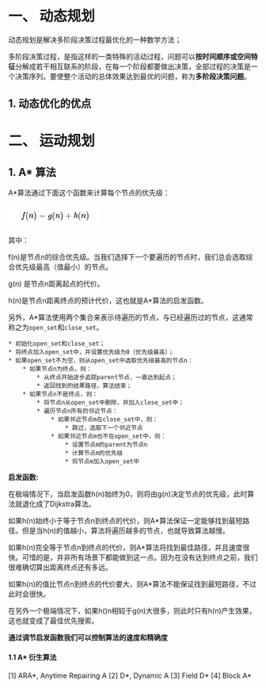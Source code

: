 # 一、 动态规划

动态规划是解决多阶段决策过程最优化的一种数学方法；

多阶段决策过程，是指这样的一类特殊的活动过程，问题可以**按时间顺序或空间特征**分解成若干相互联系的阶段，在每一个阶段都要做出决策，全部过程的决策是一个决策序列。要使整个活动的总体效果达到最优的问题，称为**多阶段决策问题**。

## 1. 动态优化的优点

# 二、 运动规划

## 1. A* 算法

A*算法通过下面这个函数来计算每个节点的优先级：

![](assets/markdown-img-paste-20190927213417164.png)

其中：

f(n)是节点n的综合优先级。当我们选择下一个要遍历的节点时，我们总会选取综合优先级最高（值最小）的节点。

g(n) 是节点n距离起点的代价。

h(n)是节点n距离终点的预计代价，这也就是A*算法的启发函数。

另外，A*算法使用两个集合来表示待遍历的节点，与已经遍历过的节点，这通常称之为``open_set``和``close_set``。

````
* 初始化open_set和close_set；
* 将终点加入open_set中，并设置优先级为0（优先级最高）；
* 如果open_set不为空，则从open_set中选取优先级最高的节点n：
    * 如果节点n为终点，则：
        * 从终点开始逐步追踪parent节点，一直达到起点；
        * 返回找到的结果路径，算法结束；
    * 如果节点n不是终点，则：
        * 将节点n从open_set中删除，并加入close_set中；
        * 遍历节点n所有的邻近节点：
            * 如果邻近节点m在close_set中，则：
                * 跳过，选取下一个邻近节点
            * 如果邻近节点m也不在open_set中，则：
                * 设置节点m的parent为节点n
                * 计算节点m的优先级
                * 将节点m加入open_set中
````

**启发函数:**

在极端情况下，当启发函数h(n)始终为0，则将由g(n)决定节点的优先级，此时算法就退化成了Dijkstra算法。

如果h(n)始终小于等于节点n到终点的代价，则A*算法保证一定能够找到最短路径。但是当h(n)的值越小，算法将遍历越多的节点，也就导致算法越慢。

如果h(n)完全等于节点n到终点的代价，则A*算法将找到最佳路径，并且速度很快。可惜的是，并非所有场景下都能做到这一点。因为在没有达到终点之前，我们很难确切算出距离终点还有多远。

如果h(n)的值比节点n到终点的代价要大，则A*算法不能保证找到最短路径，不过此时会很快。

在另外一个极端情况下，如果h()n相较于g(n)大很多，则此时只有h(n)产生效果，这也就变成了最佳优先搜索。

**通过调节启发函数我们可以控制算法的速度和精确度**

#### 1.1 A* 衍生算法

[1] ARA*, Anytime Repairing A
[2] D*, Dynamic A
[3] Field D*
[4] Block A*
